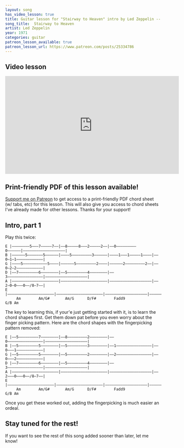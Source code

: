 ```yaml
---
layout: song
has_video_lesson: true
title: Guitar lesson for "Stairway to Heaven" intro by Led Zeppelin -- playsongnotes.com
song_title:  Stairway to Heaven
artist: Led Zeppelin
year: 1971
categories: guitar
patreon_lesson_available: true
patreon_lesson_url: https://www.patreon.com/posts/25334786
---
```


## Video lesson

<iframe width="560" height="315" src="https://www.youtube.com/embed/0RybdmubxzY?showinfo=0" frameborder="0" allowfullscreen></iframe>

## Print-friendly PDF of this lesson available!

[Support me on Patreon](https://www.patreon.com/posts/25334786) to get access to a print-friendly PDF chord sheet (w/ tabs, etc) for this lesson. This will also give you access to chord sheets I've already made for other lessons. Thanks for your support!

## Intro, part 1

Play this twice:

    E |––––––––5–––7–––––7––|––8–––––8–––2–––––2––|––0–––––––––0––––––|–––––––––––––––––––|
    B |––––––5–––––––5––––––|––––5–––––––––3––––––|––––1–––1–––––1––––|––0–1–1––––––––––––|
    G |––––5–––––––––––5––––|––––––5–––––––––2––––|––––––2–––––––––2––|––0–2–2––––––––––––|
    D |––7–––––––––6––––––––|––5–––––––––4––––––––|––3––––––––––––––––|–––––––––––––––––––|
    A |–––––––––––––––––––––|–––––––––––––––––––––|–––––––––––––––––––|––2–0–0–––0––/8–7––|
    E |–––––––––––––––––––––|–––––––––––––––––––––|–––––––––––––––––––|–––––––––––––––––––|
         Am        Am/G#       Am/G      D/F#        Fadd9              G/B Am

The key to learning this, if your'e just getting started with it, is to learn the chord shapes first. Get them down pat before you even worry about the finger picking pattern. Here are the chord shapes with the fingerpicking pattern removed:

    E |––5–––––––––7––––––––|––8–––––––––2––––––––|––0––––––––––––––––|–––––––––––––––––––|
    B |––5–––––––––5––––––––|––5–––––––––3––––––––|––1––––––––––––––––|––0–––1––––––––––––|
    G |––5–––––––––5––––––––|––5–––––––––2––––––––|––2––––––––––––––––|––0–––2––––––––––––|
    D |––7–––––––––6––––––––|––5–––––––––4––––––––|––3––––––––––––––––|–––––––––––––––––––|
    A |–––––––––––––––––––––|–––––––––––––––––––––|–––––––––––––––––––|––2–––0–––0––/8–7––|
    E |–––––––––––––––––––––|–––––––––––––––––––––|–––––––––––––––––––|–––––––––––––––––––|
         Am        Am/G#       Am/G      D/F#        Fadd9              G/B Am

Once you get these worked out, adding the fingerpicking is much easier an ordeal.

## Stay tuned for the rest!

If you want to see the rest of this song added sooner than later, let me know!

<!-- E |–––––5–––––
B |–––––5–––––
G |–––––5–––––
D |–––––7–––––
A |–––––––––––
E |–––––––––––


## Exercise 1

E |–––––––––––5–––––––––––––––––––––––5––––––––––––––  <-- index finger, barred
B |––––––––5–––––––––––––––––––––––5–––––––––––––––––  <-- index finger, barred
G |–––––5–––––––––––––––––––––––5––––––––––––––––––––  <-- index finger, barred
D |––7–––––––––––––––––––––––7–––––––––––––––––––––––  <-- ring finger
A |––––––––––––––––––––––––––––––––––––––––––––––––––
E |––––––––––––––––––––––––––––––––––––––––––––––––––
     1  2  3  4  1  2  3  4  1  2  3  4  1  2  3  4  
     play....... rest....... play....... rest........

## Exercise 2

E |–––––––––––5–––––––––––5–––––––––––5––––––––––––––
B |––––––––5–––––––––––5–––––––––––5–––––––––––––––––
G |–––––5–––––––––––5–––––––––––5––––––––––––––––––––
D |––7–––––––––––6–––––––––––5–––––––––––––––––––––––
A |––––––––––––––––––––––––––––––––––––––––––––––––––
E |–––––––––––––––––––––––––––––––––––––––––––––––––– -->
